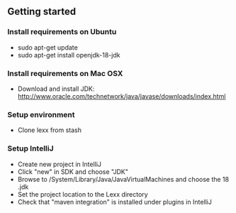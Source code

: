 ## Getting started ###

### Install requirements on Ubuntu ###
* sudo apt-get update
* sudo apt-get install openjdk-18-jdk

### Install requirements on Mac OSX ###
* Download and install JDK: http://www.oracle.com/technetwork/java/javase/downloads/index.html

### Setup environment ###
* Clone lexx from stash

### Setup IntelliJ ###
* Create new project in IntelliJ
* Click "new" in SDK and choose "JDK"
* Browse to /System/Library/Java/JavaVirtualMachines and choose the 18 .jdk
* Set the project location to the Lexx directory
* Check that "maven integration" is installed under plugins in IntelliJ